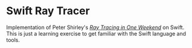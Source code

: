 # Swift Ray Tracer

Implementation of Peter Shirley's [_Ray Tracing in One Weekend_](https://raytracing.github.io/books/RayTracingInOneWeekend.html) on Swift.
This is just a learning exercise to get familiar with the Swift language and tools.
